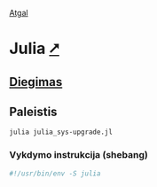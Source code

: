 [Atgal](./readme.md)

# Julia [&#x2B67;](https://julialang.org/)

## [Diegimas](../install/julia_readme.md)

## Paleistis

```bash
julia julia_sys-upgrade.jl
```

### Vykdymo instrukcija (shebang)

```bash
#!/usr/bin/env -S julia
```

<!-- ## Kompiliavimas

```bash
julia +nightly juliac.jl --output-exe julia_sys-upgrade.bin --trim julia_sys-upgrade.jl --experimental
```
-->
